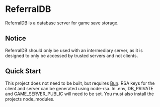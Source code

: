 # ReferralDB
ReferralDB is a database server for game save storage. 

## Notice
ReferralDB should only be used with an intermediary server, as it is designed to only be accessed by trusted servers and not clients.

## Quick Start
This project does not need to be built, but requires [Bun](https://github.com/oven-sh/bun). RSA keys for the client and server can be generated using node-rsa.
In .env, DB_PRIVATE and GAME_SERVER_PUBLIC will need to be set.
You must also install the projects node_modules.